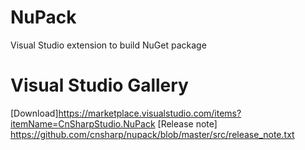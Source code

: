 # NuPack
Visual Studio extension to build NuGet package

# Visual Studio Gallery
[Download]https://marketplace.visualstudio.com/items?itemName=CnSharpStudio.NuPack
[Release note] https://github.com/cnsharp/nupack/blob/master/src/release_note.txt